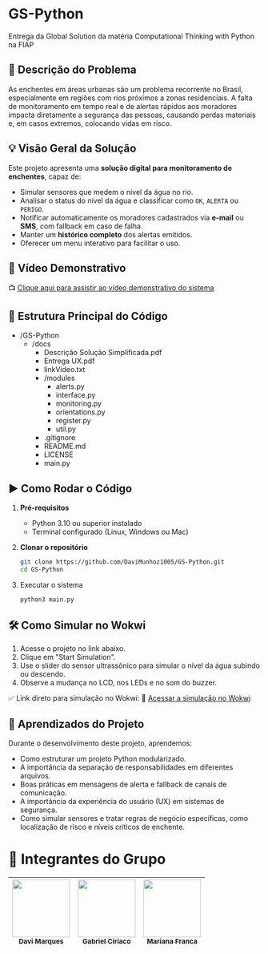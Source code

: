 # GS-Python
Entrega da Global Solution da matéria Computational Thinking with Python na FIAP

## 🧩 Descrição do Problema

As enchentes em áreas urbanas são um problema recorrente no Brasil, especialmente em regiões com rios próximos a zonas residenciais. A falta de monitoramento em tempo real e de alertas rápidos aos moradores impacta diretamente a segurança das pessoas, causando perdas materiais e, em casos extremos, colocando vidas em risco.

## 💡 Visão Geral da Solução

Este projeto apresenta uma **solução digital para monitoramento de enchentes**, capaz de:

- Simular sensores que medem o nível da água no rio.
- Analisar o status do nível da água e classificar como `OK`, `ALERTA` ou `PERIGO`.
- Notificar automaticamente os moradores cadastrados via **e-mail** ou **SMS**, com fallback em caso de falha.
- Manter um **histórico completo** dos alertas emitidos.
- Oferecer um menu interativo para facilitar o uso.

## 🎥 Vídeo Demonstrativo

📺 [Clique aqui para assistir ao vídeo demonstrativo do sistema]()

## 🧱 Estrutura Principal do Código

- /GS-Python
    - /docs
        - Descrição Solução Simplificada.pdf
        - Entrega UX.pdf
        - linkVídeo.txt
      - /modules
        - alerts.py
        - interface.py
        - monitoring.py
        - orientations.py
        - register.py
        - util.py
      - .gitignore
      - README.md
      - LICENSE
      - main.py

## ▶️ Como Rodar o Código

1. **Pré-requisitos**
   - Python 3.10 ou superior instalado
   - Terminal configurado (Linux, Windows ou Mac)

2. **Clonar o repositório**
    ```bash
    git clone https://github.com/DaviMunhoz1005/GS-Python.git
    cd GS-Python
    ```
3. Executar o sistema

    ```bash
    python3 main.py
    ```

## 🛠️ Como Simular no Wokwi
1. Acesse o projeto no link abaixo.
2. Clique em "Start Simulation".
3. Use o slider do sensor ultrassônico para simular o nível da água subindo ou descendo.
4. Observe a mudança no LCD, nos LEDs e no som do buzzer.

✅ Link direto para simulação no Wokwi: 🔗 [Acessar a simulação no Wokwi](https://wokwi.com/projects/432133929837943809)

## 📘 Aprendizados do Projeto
Durante o desenvolvimento deste projeto, aprendemos:

- Como estruturar um projeto Python modularizado.
- A importância da separação de responsabilidades em diferentes arquivos.
- Boas práticas em mensagens de alerta e fallback de canais de comunicação.
- A importância da experiência do usuário (UX) em sistemas de segurança.
- Como simular sensores e tratar regras de negócio específicas, como localização de risco e níveis críticos de enchente.

# 👥 Integrantes do Grupo  

| [<img loading="lazy" src="https://github.com/DaviMunhoz1005.png" width=115><br><sub>Davi Marques</sub>](https://github.com/DaviMunhoz1005) |  [<img loading="lazy" src="https://github.com/Gabsgc01.png" width=115><br><sub>Gabriel Ciriaco</sub>](https://github.com/Gabsgc01) | [<img loading="lazy" src="https://github.com/MariFranca.png" width=115><br><sub>Mariana Franca</sub>](https://github.com/MariFranca) | 
| :---: | :---: | :---: |
